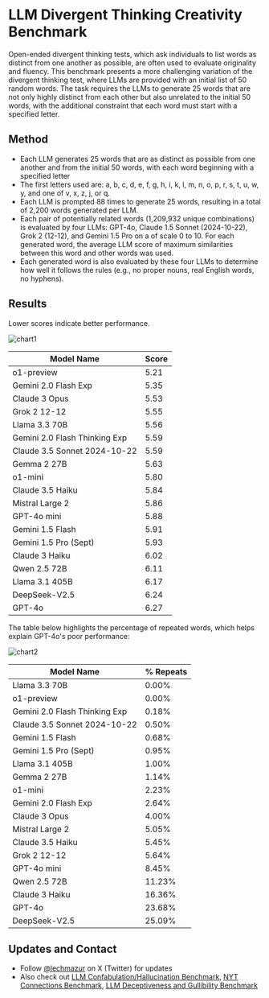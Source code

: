 # LLM Divergent Thinking Creativity Benchmark

Open-ended divergent thinking tests, which ask individuals to list words as distinct from one another as possible, are often used to evaluate originality and fluency. This benchmark presents a more challenging variation of the divergent thinking test, where LLMs are provided with an initial list of 50 random words. The task requires the LLMs to generate 25 words that are not only highly distinct from each other but also unrelated to the initial 50 words, with the additional constraint that each word must start with a specified letter.

## Method

- Each LLM generates 25 words that are as distinct as possible from one another and from the initial 50 words, with each word beginning with a specified letter
- The first letters used are: a, b, c, d, e, f, g, h, i, k, l, m, n, o, p, r, s, t, u, w, y, and one of v, x, z, j, or q.
- Each LLM is prompted 88 times to generate 25 words, resulting in a total of 2,200 words generated per LLM.
- Each pair of potentially related words (1,209,932 unique combinations) is evaluated by four LLMs: GPT-4o, Claude 1.5 Sonnet (2024-10-22), Grok 2 (12-12), and Gemini 1.5 Pro on a of scale 0 to 10. For each generated word, the average LLM score of maximum similarities between this word and other words was used.
- Each generated word is also evaluated by these four LLMs to determine how well it follows the rules (e.g., no proper nouns, real English words, no hyphens).

## Results

Lower scores indicate better performance.

![chart1](https://github.com/user-attachments/assets/415bc3e7-4f8f-4af2-a2d7-3b871ee35707)

| Model Name                               | Score   |
|------------------------------------------|---------|
| o1-preview                               | 5.21    |
| Gemini 2.0 Flash Exp                     | 5.35    |
| Claude 3 Opus                            | 5.53    |
| Grok 2 12-12                             | 5.55    |
| Llama 3.3 70B                            | 5.56    |
| Gemini 2.0 Flash Thinking Exp            | 5.59    |
| Claude 3.5 Sonnet 2024-10-22             | 5.59    |
| Gemma 2 27B                              | 5.63    |
| o1-mini                                  | 5.80    |
| Claude 3.5 Haiku                         | 5.84    |
| Mistral Large 2                          | 5.86    |
| GPT-4o mini                              | 5.88    |
| Gemini 1.5 Flash                         | 5.91    |
| Gemini 1.5 Pro (Sept)                    | 5.93    |
| Claude 3 Haiku                           | 6.02    |
| Qwen 2.5 72B                             | 6.11    |
| Llama 3.1 405B                           | 6.17    |
| DeepSeek-V2.5                            | 6.24    |
| GPT-4o                                   | 6.27    |

The table below highlights the percentage of repeated words, which helps explain GPT-4o's poor performance:

![chart2](https://github.com/user-attachments/assets/f464cc82-8333-4cad-8017-eb314acedf00)


| Model Name                               | % Repeats |
|------------------------------------------|-----------|
| Llama 3.3 70B                            | 0.00%     |
| o1-preview                               | 0.00%     |
| Gemini 2.0 Flash Thinking Exp            | 0.18%     |
| Claude 3.5 Sonnet 2024-10-22             | 0.50%     |
| Gemini 1.5 Flash                         | 0.68%     |
| Gemini 1.5 Pro (Sept)                    | 0.95%     |
| Llama 3.1 405B                           | 1.00%     |
| Gemma 2 27B                              | 1.14%     |
| o1-mini                                  | 2.23%     |
| Gemini 2.0 Flash Exp                     | 2.64%     |
| Claude 3 Opus                            | 4.00%     |
| Mistral Large 2                          | 5.05%     |
| Claude 3.5 Haiku                         | 5.45%     |
| Grok 2 12-12                             | 5.64%     |
| GPT-4o mini                              | 8.45%     |
| Qwen 2.5 72B                             | 11.23%    |
| Claude 3 Haiku                           | 16.36%    |
| GPT-4o                                   | 23.68%    |
| DeepSeek-V2.5                            | 25.09%    |

## Updates and Contact

- Follow [@lechmazur](https://x.com/LechMazur) on X (Twitter) for updates
- Also check out [LLM Confabulation/Hallucination Benchmark](https://github.com/lechmazur/confabulations/), [NYT Connections Benchmark](https://github.com/lechmazur/nyt-connections/), [LLM Deceptiveness and Gullibility Benchmark](https://github.com/lechmazur/deception/)

